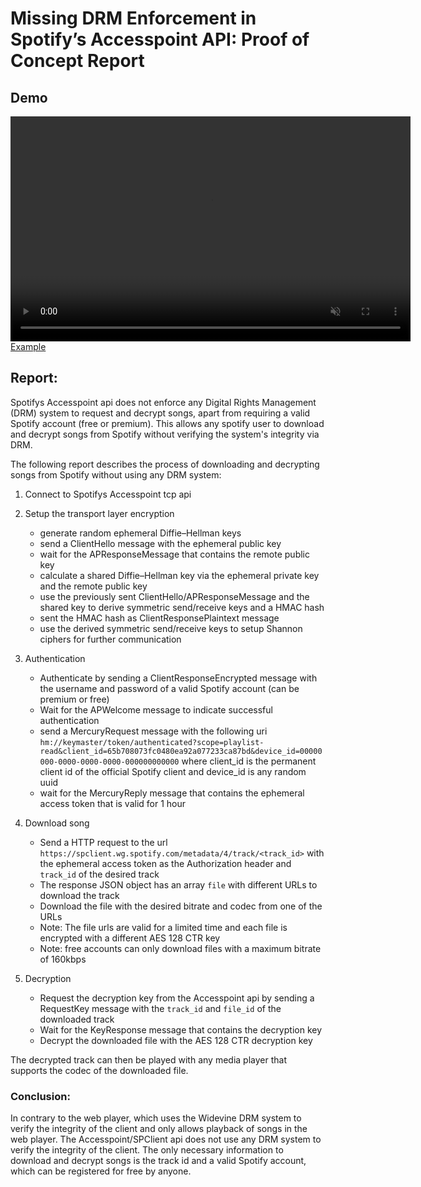 # Missing DRM Enforcement in Spotify’s Accesspoint API: Proof of Concept Report

## Demo

<video src="./out.mp4" width="640" height="360" controls muted="false">
</video

## [Example](./src/examples/download.ts)

## Report:

Spotifys Accesspoint api does not enforce any Digital Rights Management (DRM) system to request and decrypt songs, apart from requiring a valid Spotify account (free or premium).
This allows any spotify user to download and decrypt songs from Spotify without verifying the system's integrity via DRM.

The following report describes the process of downloading and decrypting songs from Spotify without using any DRM system:

1.  Connect to Spotifys Accesspoint tcp api
2.  Setup the transport layer encryption

    - generate random ephemeral Diffie–Hellman keys
    - send a ClientHello message with the ephemeral public key
    - wait for the APResponseMessage that contains the remote public key
    - calculate a shared Diffie–Hellman key via the ephemeral private key and the remote public key
    - use the previously sent ClientHello/APResponseMessage and the shared key to derive symmetric send/receive keys and a HMAC hash
    - sent the HMAC hash as ClientResponsePlaintext message
    - use the derived symmetric send/receive keys to setup Shannon ciphers for further communication

3.  Authentication

    - Authenticate by sending a ClientResponseEncrypted message with the username and password of a valid Spotify account (can be premium or free)
    - Wait for the APWelcome message to indicate successful authentication
    - send a MercuryRequest message with the following uri `hm://keymaster/token/authenticated?scope=playlist-read&client_id=65b708073fc0480ea92a077233ca87bd&device_id=00000000-0000-0000-0000-000000000000` where client_id is the permanent client id of the official Spotify client and device_id is any random uuid
    - wait for the MercuryReply message that contains the ephemeral access token that is valid for 1 hour

4.  Download song

    - Send a HTTP request to the url `https://spclient.wg.spotify.com/metadata/4/track/<track_id>` with the ephemeral access token as the Authorization header and `track_id` of the desired track
    - The response JSON object has an array `file` with different URLs to download the track
    - Download the file with the desired bitrate and codec from one of the URLs
    - Note: The file urls are valid for a limited time and each file is encrypted with a different AES 128 CTR key
    - Note: free accounts can only download files with a maximum bitrate of 160kbps

5.  Decryption

    - Request the decryption key from the Accesspoint api by sending a RequestKey message with the `track_id` and `file_id` of the downloaded track
    - Wait for the KeyResponse message that contains the decryption key
    - Decrypt the downloaded file with the AES 128 CTR decryption key

The decrypted track can then be played with any media player that supports the codec of the downloaded file.

### Conclusion:

In contrary to the web player, which uses the Widevine DRM system to verify the integrity of the client and only allows playback of songs in the web player.
The Accesspoint/SPClient api does not use any DRM system to verify the integrity of the client.
The only necessary information to download and decrypt songs is the track id and a valid Spotify account, which can be registered for free by anyone.
